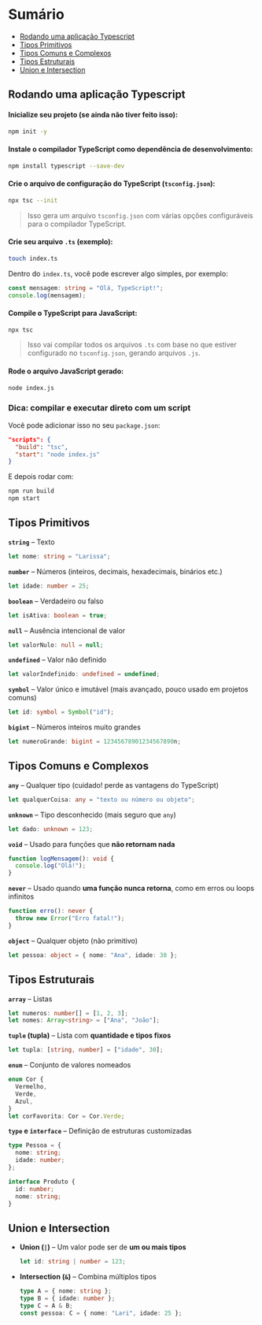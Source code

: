 # Sumário
- [Rodando uma aplicação Typescript](#rodando-uma-aplicação-typescript)
- [Tipos Primitivos](#tipos-primitivos)
- [Tipos Comuns e Complexos](#tipos-comuns-e-complexos)
- [Tipos Estruturais](#tipos-estruturais)
- [Union e Intersection](#union-e-intersection)

## Rodando uma aplicação Typescript

#### **Inicialize seu projeto (se ainda não tiver feito isso):**
```sh
npm init -y
```

#### **Instale o compilador TypeScript como dependência de desenvolvimento:**
```sh
npm install typescript --save-dev
```

#### **Crie o arquivo de configuração do TypeScript (`tsconfig.json`):**
```sh
npx tsc --init
```

> Isso gera um arquivo `tsconfig.json` com várias opções configuráveis para o compilador TypeScript.


#### **Crie seu arquivo `.ts` (exemplo):**
```sh
touch index.ts
```

Dentro do `index.ts`, você pode escrever algo simples, por exemplo:
```ts
const mensagem: string = "Olá, TypeScript!";
console.log(mensagem);
```

#### **Compile o TypeScript para JavaScript:**
```sh
npx tsc
```

> Isso vai compilar todos os arquivos `.ts` com base no que estiver configurado no `tsconfig.json`, gerando arquivos `.js`.

#### **Rode o arquivo JavaScript gerado:**
```sh
node index.js
```

### Dica: compilar e executar direto com um script
Você pode adicionar isso no seu `package.json`:
```json
"scripts": {
  "build": "tsc",
  "start": "node index.js"
}
```

E depois rodar com:

```sh
npm run build
npm start
```


## Tipos Primitivos

**`string`** – Texto  
   ```ts
   let nome: string = "Larissa";
   ```

**`number`** – Números (inteiros, decimais, hexadecimais, binários etc.)  
   ```ts
   let idade: number = 25;
   ```

**`boolean`** – Verdadeiro ou falso  
   ```ts
   let isAtiva: boolean = true;
   ```

**`null`** – Ausência intencional de valor  
   ```ts
   let valorNulo: null = null;
   ```
**`undefined`** – Valor não definido  
   ```ts
   let valorIndefinido: undefined = undefined;
   ```

**`symbol`** – Valor único e imutável (mais avançado, pouco usado em projetos comuns)  
   ```ts
   let id: symbol = Symbol("id");
   ```

**`bigint`** – Números inteiros muito grandes  
   ```ts
   let numeroGrande: bigint = 12345678901234567890n;
   ```

## Tipos Comuns e Complexos

**`any`** – Qualquer tipo (cuidado! perde as vantagens do TypeScript)  
   ```ts
   let qualquerCoisa: any = "texto ou número ou objeto";
   ```

**`unknown`** – Tipo desconhecido (mais seguro que `any`)  
   ```ts
   let dado: unknown = 123;
   ```

**`void`** – Usado para funções que **não retornam nada**  
   ```ts
   function logMensagem(): void {
     console.log("Olá!");
   }
   ```

**`never`** – Usado quando **uma função nunca retorna**, como em erros ou loops infinitos  
   ```ts
   function erro(): never {
     throw new Error("Erro fatal!");
   }
   ```

**`object`** – Qualquer objeto (não primitivo)  
   ```ts
   let pessoa: object = { nome: "Ana", idade: 30 };
   ```

## Tipos Estruturais

**`array`** – Listas  
   ```ts
   let numeros: number[] = [1, 2, 3];
   let nomes: Array<string> = ["Ana", "João"];
   ```

**`tuple` (tupla)** – Lista com **quantidade e tipos fixos**  
   ```ts
   let tupla: [string, number] = ["idade", 30];
   ```

**`enum`** – Conjunto de valores nomeados  
   ```ts
   enum Cor {
     Vermelho,
     Verde,
     Azul,
   }
   let corFavorita: Cor = Cor.Verde;
   ```

**`type` e `interface`** – Definição de estruturas customizadas  
   ```ts
   type Pessoa = {
     nome: string;
     idade: number;
   };

   interface Produto {
     id: number;
     nome: string;
   }
   ```

## Union e Intersection

- **Union (`|`)** – Um valor pode ser de **um ou mais tipos**  
  ```ts
  let id: string | number = 123;
  ```

- **Intersection (`&`)** – Combina múltiplos tipos  
  ```ts
  type A = { nome: string };
  type B = { idade: number };
  type C = A & B;
  const pessoa: C = { nome: "Lari", idade: 25 };
  ```

